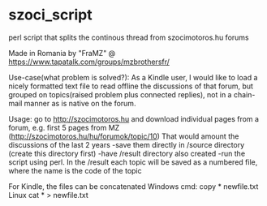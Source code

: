 # szoci_script
perl script that splits the continous thread from szocimotoros.hu forums 

Made in Romania by "FraMZ" @ https://www.tapatalk.com/groups/mzbrothersfr/

Use-case(what problem is solved?): As a Kindle user, I would like to load a nicely formatted text file to read offline the discussions 
of that forum, but grouped on topics(raised problem plus connected replies), not in a chain-mail manner as is native on the forum. 

Usage: go to http://szocimotoros.hu and download individual pages from a forum, e.g. first 5 pages from  MZ (http://szocimotoros.hu/hu/forumok/topic/10) 
That would amount the discussions of the last 2 years
-save them directly in /source directory (create this directory first)
-have /result directory also created
-run the script using perl. 
In the /result each topic will be saved as a numbered file, where the name is the code of the topic

For Kindle, the files can be concatenated 
Windows cmd: copy * newfile.txt
Linux cat * > newfile.txt


